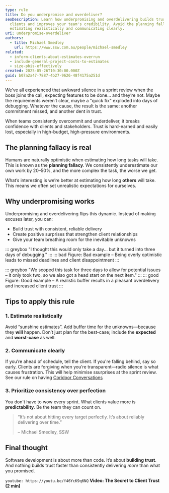 ```yaml
---
type: rule
title: Do you underpromise and overdeliver?
seoDescription: Learn how underpromising and overdelivering builds trust with
  clients and improves your team's credibility. Avoid the planning fallacy by
  estimating realistically and communicating clearly.
uri: underpromise-overdeliver
authors:
  - title: Michael Smedley
    url: https://www.ssw.com.au/people/michael-smedley
related:
  - inform-clients-about-estimates-overrun
  - include-general-project-costs-to-estimates
  - size-pbis-effectively
created: 2025-05-26T10:30:00.000Z
guid: b07a2a47-7887-4b27-9626-48f4175a251d
---
```


We’ve all experienced that awkward silence in a sprint review when the boss joins the call, expecting features to be done... and they’re not. Maybe the requirements weren’t clear, maybe a "quick fix" exploded into days of debugging. Whatever the cause, the result is the same: another commitment missed, and another dent in trust.

<!--endintro-->

When teams consistently overcommit and underdeliver, it breaks confidence with clients and stakeholders. Trust is hard-earned and easily lost, especially in high-budget, high-pressure environments.

## The planning fallacy is real

Humans are naturally optimistic when estimating how long tasks will take. This is known as the **planning fallacy**. We consistently underestimate our own work by 20–50%, and the more complex the task, the worse we get.

What’s interesting is we’re better at estimating how long **others** will take. This means we often set unrealistic expectations for ourselves.

## Why underpromising works

Underpromising and overdelivering flips this dynamic. Instead of making excuses later, you can:

* Build trust with consistent, reliable delivery
* Create positive surprises that strengthen client relationships
* Give your team breathing room for the inevitable unknowns

::: greybox
"I thought this would only take a day... but it turned into three days of debugging."
:::
::: bad
Figure: Bad example – Being overly optimistic leads to missed deadlines and client disappointment
:::

::: greybox
"We scoped this task for three days to allow for potential issues – it only took two, so we also got a head start on the next item."
:::
::: good
Figure: Good example – A realistic buffer results in a pleasant overdelivery and increased client trust
:::

## Tips to apply this rule

### 1. Estimate realistically  

Avoid “sunshine estimates”. Add buffer time for the unknowns—because they **will** happen. Don’t just plan for the best-case; include the **expected** and **worst-case** as well.

### 2. Communicate clearly  

If you’re ahead of schedule, tell the client. If you're falling behind, say so early. Clients are forgiving when you’re transparent—radio silence is what causes frustration. This will help minimise ssurprises at the sprint review. See our rule on having [Coridoor Conversations](https://www.ssw.com.au/rules/corridor-conversations/)

### 3. Prioritize consistency over perfection  

You don't have to wow every sprint. What clients value more is **predictability**. Be the team they can count on.

> “It’s not about hitting every target perfectly. It’s about reliably delivering over time.”
>
> – Michael Smedley, SSW

## Final thought

Software development is about more than code. It’s about **building trust**. And nothing builds trust faster than consistently delivering *more* than what you promised.

`youtube: https://youtu.be/f46YcK9q6NQ`
**Video: The Secret to Client Trust (2 min)**

